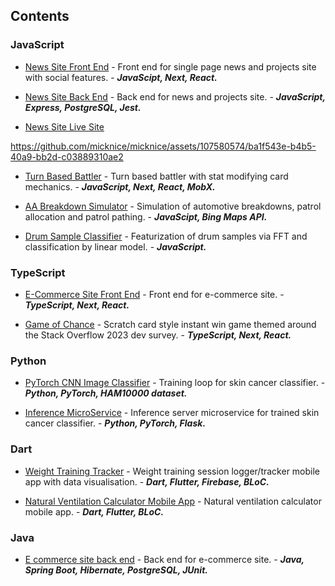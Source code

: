 ## Contents


### JavaScript

- [News Site Front End](https://github.com/micknice/the-tardigrade) - Front end for single page news and projects site with social features. - ___JavaScipt, Next, React.___
  
- [News Site Back End](https://github.com/micknice/nc-news-back-end)  - Back end for news and projects site. - ___JavaScript, Express, PostgreSQL, Jest.___
  
- [News Site Live Site](https://github.com/micknice/nc-news-back-end) 

https://github.com/micknice/micknice/assets/107580574/ba1f543e-b4b5-40a9-bb2d-c03889310ae2

- [Turn Based Battler](https://github.com/micknice/memeosphere) - Turn based battler with stat modifying card mechanics. - ___JavaScript, Next, React, MobX.___
  
- [AA Breakdown Simulator](https://github.com/micknice/AA_breakdown_simulator) - Simulation of automotive breakdowns, patrol allocation and patrol pathing. - ___JavaScipt, Bing Maps API.___

- [Drum Sample Classifier](https://github.com/micknice/drum-sample-classifier) - Featurization of drum samples via FFT and classification by linear model. - ___JavaScript.___

### TypeScript

- [E-Commerce Site Front End](https://github.com/micknice/e-commerce-fe) - Front end for e-commerce site. - ___TypeScript, Next, React.___
  
- [Game of Chance](https://github.com/micknice/scratch-overflow) - Scratch card style instant win game themed around the Stack Overflow 2023 dev survey. - ___TypeScript, Next, React.___

### Python

- [PyTorch CNN Image Classifier](#pytorch-cnn-image-classifier) - Training loop for skin cancer classifier. - ___Python, PyTorch, HAM10000 dataset.___

- [Inference MicroService](https://github.com/micknice/skin-classification-server) - Inference server microservice for trained skin cancer classifier. - ___Python, PyTorch, Flask.___

### Dart

- [Weight Training Tracker](https://github.com/micknice/any_percent_flutter_app) - Weight training session logger/tracker mobile app with data visualisation. - ___Dart, Flutter, Firebase, BLoC.___
  
- [Natural Ventilation Calculator Mobile App](https://github.com/micknice/natural-ventilation-calculator-app) - Natural ventilation calculator mobile app.  - ___Dart, Flutter, BLoC.___
  
  
### Java

- [E commerce site back end](https://github.com/micknice/e-commerce-be) - Back end for e-commerce site. - ___Java, Spring Boot, Hibernate, PostgreSQL, JUnit.___
  



















